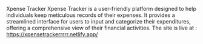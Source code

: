 Xpense Tracker
Xpense Tracker is a user-friendly platform designed to help individuals keep meticulous records of their expenses. It provides a streamlined interface for users to input and categorize their expenditures, offering a comprehensive view of their financial activities.
The site is live at : https://xpensetrackerrrrr.netlify.app/
